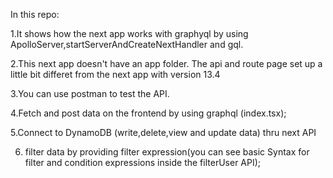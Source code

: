 In this repo:

1.It shows how the next app works with graphyql by using ApolloServer,startServerAndCreateNextHandler and gql.

2.This next app doesn't have an app folder. The api and route page set up a little bit differet from the next app with version 13.4

3.You can use postman to test the API. 

4.Fetch and post data on the frontend by using graphql (index.tsx);

5.Connect to DynamoDB (write,delete,view and update data) thru next API

6. filter data by providing filter expression(you can see basic Syntax for filter and condition expressions inside the filterUser API);


